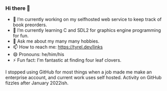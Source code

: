 ### Hi there 👋

- 🔭 I’m currently working on my selfhosted web service to keep track of book preorders.
- 🌱 I’m currently learning C and SDL2 for graphics engine programming for fun.
- 💬 Ask me about my many many hobbies.
- 📫 How to reach me: https://tyrel.dev/links
- 😄 Pronouns: he/him/his
- ⚡ Fun fact: I'm fantastic at finding four leaf clovers.

I stopped using GitHub for most things when a job made me make an enterprise account, and current work uses self hosted. Activity on GitHub fizzles after January 2022ish.
